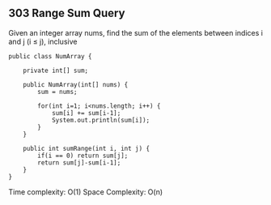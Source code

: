 ## 303 Range Sum Query

Given an integer array nums, find the sum of the elements between indices i and j (i ≤ j), inclusive

	public class NumArray {
	    
	    private int[] sum;
	
	    public NumArray(int[] nums) {
	        sum = nums;
	        
	        for(int i=1; i<nums.length; i++) {
	            sum[i] += sum[i-1];
	            System.out.println(sum[i]);
	        }
	    }
	
	    public int sumRange(int i, int j) {
	        if(i == 0) return sum[j];
	        return sum[j]-sum[i-1];
	    }
	}
	
Time complexity: O(1) Space Complexity: O(n)